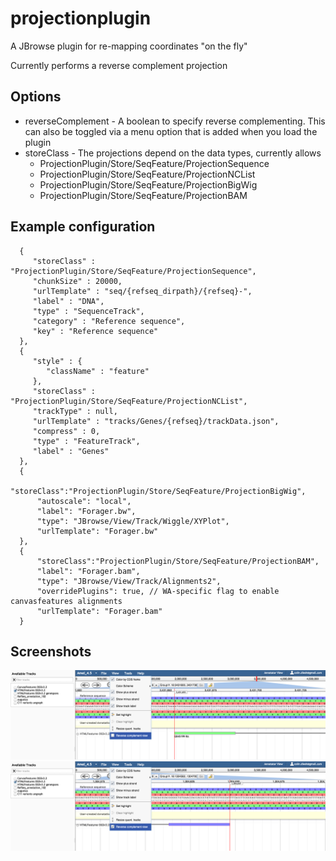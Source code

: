 # projectionplugin

A JBrowse plugin for re-mapping coordinates "on the fly"

Currently performs a reverse complement projection


## Options

* reverseComplement - A boolean to specify reverse complementing. This can also be toggled via a menu option that is added when you load the plugin
* storeClass - The projections depend on the data types, currently allows
  * ProjectionPlugin/Store/SeqFeature/ProjectionSequence
  * ProjectionPlugin/Store/SeqFeature/ProjectionNCList
  * ProjectionPlugin/Store/SeqFeature/ProjectionBigWig
  * ProjectionPlugin/Store/SeqFeature/ProjectionBAM



## Example configuration


      {
         "storeClass" : "ProjectionPlugin/Store/SeqFeature/ProjectionSequence",
         "chunkSize" : 20000,
         "urlTemplate" : "seq/{refseq_dirpath}/{refseq}-",
         "label" : "DNA",
         "type" : "SequenceTrack",
         "category" : "Reference sequence",
         "key" : "Reference sequence"
      },
      {
         "style" : {
            "className" : "feature"
         },
         "storeClass" : "ProjectionPlugin/Store/SeqFeature/ProjectionNCList",
         "trackType" : null,
         "urlTemplate" : "tracks/Genes/{refseq}/trackData.json",
         "compress" : 0,
         "type" : "FeatureTrack",
         "label" : "Genes"
      },
      {
          "storeClass":"ProjectionPlugin/Store/SeqFeature/ProjectionBigWig",
          "autoscale": "local",
          "label": "Forager.bw",
          "type": "JBrowse/View/Track/Wiggle/XYPlot",
          "urlTemplate": "Forager.bw"
      },
      {
          "storeClass":"ProjectionPlugin/Store/SeqFeature/ProjectionBAM",
          "label": "Forager.bam",
          "type": "JBrowse/View/Track/Alignments2",
          "overridePlugins": true, // WA-specific flag to enable canvasfeatures alignments
          "urlTemplate": "Forager.bam"
      }

## Screenshots

![](img/forward.png)
![](img/reverse.png)




